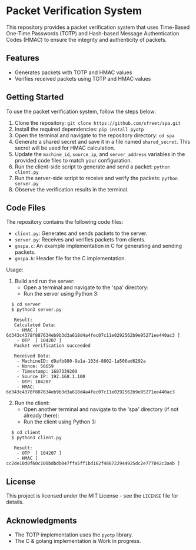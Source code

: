 # Packet Verification System

This repository provides a packet verification system that uses Time-Based One-Time Passwords (TOTP) and Hash-based Message Authentication Codes (HMAC) to ensure the integrity and authenticity of packets.

## Features

- Generates packets with TOTP and HMAC values
- Verifies received packets using TOTP and HMAC values

## Getting Started

To use the packet verification system, follow the steps below:

1. Clone the repository: `git clone https://github.com/sfreet/spa.git`
2. Install the required dependencies: `pip install pyotp`
3. Open the terminal and navigate to the repository directory: `cd spa`
4. Generate a shared secret and save it in a file named `shared_secret`. This secret will be used for HMAC calculation.
5. Update the `machine_id`, `source_ip`, and `server_address` variables in the provided code files to match your configuration.
6. Run the client-side script to generate and send a packet: `python client.py`
7. Run the server-side script to receive and verify the packets: `python server.py`
8. Observe the verification results in the terminal.

## Code Files

The repository contains the following code files:

- `client.py`: Generates and sends packets to the server.
- `server.py`: Receives and verifies packets from clients.
- `gnspa.c`: An example implementation in C for generating and sending packets.
- `gnspa.h`: Header file for the C implementation.

Usage:
1. Build and run the server:
   - Open a terminal and navigate to the 'spa' directory:
   - Run the server using Python 3:
```
  $ cd server
  $ python3 server.py
```
```
   Result:
   Calculated Data:
    - HMAC [ 6d343c4378f887634eb9b3d3a618d4a4fec07c11e0292562b9e95271ee440ac3 ]
    - OTP  [ 104207 ]
   Packet verification succeeded

   Received Data:
    - MachineID: d9afb880-9a1a-103d-8002-1a506ad6292a
    - Nonce: 56659
    - Timestamp: 1687339209
    - Source IP: 192.168.1.100
    - OTP: 104207
    - HMAC: 6d343c4378f887634eb9b3d3a618d4a4fec07c11e0292562b9e95271ee440ac3
```
2. Run the client:
   - Open another terminal and navigate to the 'spa' directory (if not already there):
   - Run the client using Python 3:
```
  $ cd client
  $ python3 client.py
```
```
   Result:
    - OTP  [ 104207 ]
    - HMAC [ cc2de10d0f60c100bdbdb047ffa5ff1bd162f486722944925dc2e777042c3a4b ]
```
## License

This project is licensed under the MIT License - see the `LICENSE` file for details.

## Acknowledgments

- The TOTP implementation uses the `pyotp` library.
- The C & golang implementation is Work in progress.